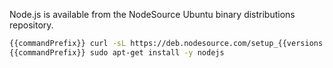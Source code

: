 Node.js is available from the NodeSource Ubuntu binary distributions repository. 

```bash
{{commandPrefix}} curl -sL https://deb.nodesource.com/setup_{{versions.major.node}}.x | sudo -E bash -
{{commandPrefix}} sudo apt-get install -y nodejs
```